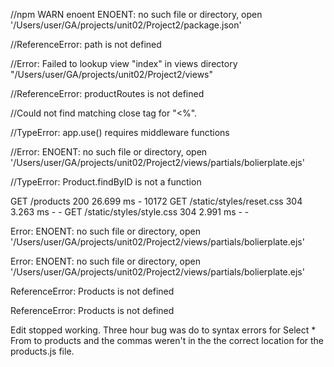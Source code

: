 //npm WARN enoent ENOENT: no such file or directory, open '/Users/user/GA/projects/unit02/Project2/package.json'

//ReferenceError: path is not defined

//Error: Failed to lookup view "index" in views directory "/Users/user/GA/projects/unit02/Project2/views"

//ReferenceError: productRoutes is not defined

//Could not find matching close tag for "<%".

//TypeError: app.use() requires middleware functions

//Error: ENOENT: no such file or directory, open '/Users/user/GA/projects/unit02/Project2/views/partials/bolierplate.ejs'

//TypeError: Product.findByID is not a function

GET /products 200 26.699 ms - 10172
GET /static/styles/reset.css 304 3.263 ms - -
GET /static/styles/style.css 304 2.991 ms - -

Error: ENOENT: no such file or directory, open '/Users/user/GA/projects/unit02/Project2/views/partials/bolierplate.ejs'

Error: ENOENT: no such file or directory, open '/Users/user/GA/projects/unit02/Project2/views/partials/bolierplate.ejs'

ReferenceError: Products is not defined

ReferenceError: Products is not defined

Edit stopped working. Three hour bug was do to syntax errors for Select * From to products and the commas weren't in the the correct location for the products.js file.